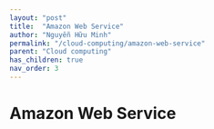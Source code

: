 ```yaml
---
layout: "post"
title:  "Amazon Web Service"
author: "Nguyễn Hữu Minh"
permalink: "/cloud-computing/amazon-web-service"
parent: "Cloud computing"
has_children: true
nav_order: 3
---
```


# Amazon Web Service
